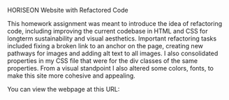 HORISEON Website with Refactored Code 

This homework assignment was meant to introduce the idea of refactoring code, including improving the current codebase in HTML and CSS for longterm sustainability and visual aesthetics. Important refactoring tasks included fixing a broken link to an anchor on the page, creating new pathways for images and adding alt text to all images. I also consolidated properties in my CSS file that were for the div classes of the same properties. From a visual standpoint I also altered some colors, fonts, to make this site more cohesive and appealing. 

You can view the webpage at this URL: 
